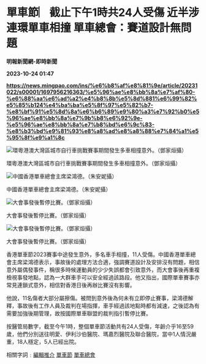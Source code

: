 # 單車節︳截止下午1時共24人受傷 近半涉連環單車相撞 單車總會：賽道設計無問題
**明報新聞網-即時新聞**

**2023-10-24 01:47**

**https://news.mingpao.com/ins/%e6%b8%af%e8%81%9e/article/20231022/s00001/1697956216363/%e5%96%ae%e8%bb%8a%e7%af%80-%e6%88%aa%e6%ad%a2%e4%b8%8b%e5%8d%881%e6%99%82%e5%85%b124%e4%ba%ba%e5%8f%97%e5%82%b7-%e8%bf%91%e5%8d%8a%e6%b6%89%e9%80%a3%e7%92%b0%e5%96%ae%e8%bb%8a%e7%9b%b8%e6%92%9e-%e5%96%ae%e8%bb%8a%e7%b8%bd%e6%9c%83-%e8%b3%bd%e9%81%93%e8%a8%ad%e8%a8%88%e7%84%a1%e5%95%8f%e9%a1%8c**

![環粵港澳大灣區城市自行車挑戰賽事期間發生多車相撞意外。（鄧家烜攝）](https://fs.mingpao.com/ins/20231022/s00001/5cb96ec8c5a72d3218200d571b278636.jpg)

環粵港澳大灣區城市自行車挑戰賽事期間發生多車相撞意外。（鄧家烜攝）

![中國香港單車總會主席梁鴻德。（朱安妮攝）](https://fs.mingpao.com/ins/20231022/s00001/5cfa061daaed34754190151afccd4b4f.jpg)

中國香港單車總會主席梁鴻德。（朱安妮攝）

![大會事發後暫停比賽。（鄧家烜攝）](https://fs.mingpao.com/ins/20231022/s00001/5cc0523cab8f49fbd43f15ec8bc71491.jpg)

大會事發後暫停比賽。（鄧家烜攝）

![大會事發後暫停比賽。（鄧家烜攝）](https://fs.mingpao.com/ins/20231022/s00001/5cc2c4f6f5461c758657ffd4ba4c5fcf.jpg)

大會事發後暫停比賽。（鄧家烜攝）

香港單車節2023賽事中途發生意外，多名車手相撞，11人受傷。中國香港單車總會主席梁鴻德表示，事故後的處理方法合適，強調賽道設計及安排沒有問題，相信意外屬偶發事件，稱很多時候運動員的少少失誤都會引致意外，而大會事後再重複檢視事發地點，認為一大群車手可以安全經過該路段。他又指出，國際單車賽事亦常見連鎖式意外，相信對香港日後再辦比賽沒有影響。

他說，11名傷者大部分屬擦傷。被問到意外後為何未有立即停止賽事，梁鴻德解釋，事故後有工作人員及裁判在場指揮，車手經過該地點時都有減速，之後認為有需要加強後期管理，故按國際單車聯盟的裁判指引暫停比賽。

按醫管局數字，截至今午1時，整個單車節活動共有24人受傷，年齡介乎16至59歲，他們分別送往明愛、伊利沙伯醫院、瑪嘉烈醫院及聯合醫院，當中1人情況嚴重，18人穩定，5人已經出院。

相關字詞﹕[編輯推介](https://news.mingpao.com/ins/%e6%b8%af%e8%81%9e/article/20231022/s00001/php/search2.php?pnssection=all&inssection=all&searchtype=A&keywords=%E7%B7%A8%E8%BC%AF%E6%8E%A8%E4%BB%8B) [單車節](https://news.mingpao.com/ins/%e6%b8%af%e8%81%9e/article/20231022/s00001/php/search2.php?pnssection=all&inssection=all&searchtype=A&keywords=%E5%96%AE%E8%BB%8A%E7%AF%80) [單車總會](https://news.mingpao.com/ins/%e6%b8%af%e8%81%9e/article/20231022/s00001/php/search2.php?pnssection=all&inssection=all&searchtype=A&keywords=%E5%96%AE%E8%BB%8A%E7%B8%BD%E6%9C%83)